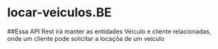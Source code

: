 # locar-veiculos.BE
##Essa API Rest irá manter as entidades Veiculo e cliente relacionadas, onde um cliente pode solicitar a locaçõa de um veiculo
